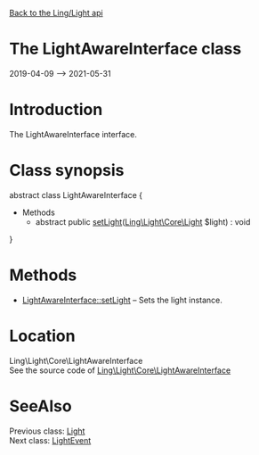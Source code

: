 [Back to the Ling/Light api](https://github.com/lingtalfi/Light/blob/master/doc/api/Ling/Light.md)



The LightAwareInterface class
================
2019-04-09 --> 2021-05-31






Introduction
============

The LightAwareInterface interface.



Class synopsis
==============


abstract class <span class="pl-k">LightAwareInterface</span>  {

- Methods
    - abstract public [setLight](https://github.com/lingtalfi/Light/blob/master/doc/api/Ling/Light/Core/LightAwareInterface/setLight.md)([Ling\Light\Core\Light](https://github.com/lingtalfi/Light/blob/master/doc/api/Ling/Light/Core/Light.md) $light) : void

}






Methods
==============

- [LightAwareInterface::setLight](https://github.com/lingtalfi/Light/blob/master/doc/api/Ling/Light/Core/LightAwareInterface/setLight.md) &ndash; Sets the light instance.





Location
=============
Ling\Light\Core\LightAwareInterface<br>
See the source code of [Ling\Light\Core\LightAwareInterface](https://github.com/lingtalfi/Light/blob/master/Core/LightAwareInterface.php)



SeeAlso
==============
Previous class: [Light](https://github.com/lingtalfi/Light/blob/master/doc/api/Ling/Light/Core/Light.md)<br>Next class: [LightEvent](https://github.com/lingtalfi/Light/blob/master/doc/api/Ling/Light/Events/LightEvent.md)<br>
